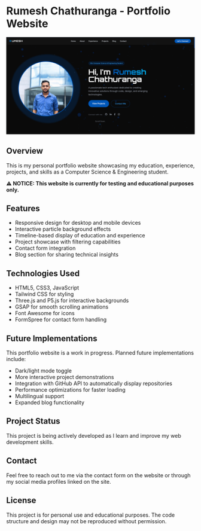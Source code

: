 # Rumesh Chathuranga - Portfolio Website

![Portfolio Preview](assets/images/website-preview.png)

## Overview

This is my personal portfolio website showcasing my education, experience, projects, and skills as a Computer Science & Engineering student.

**⚠️ NOTICE: This website is currently for testing and educational purposes only.**

## Features

- Responsive design for desktop and mobile devices
- Interactive particle background effects
- Timeline-based display of education and experience
- Project showcase with filtering capabilities
- Contact form integration
- Blog section for sharing technical insights

## Technologies Used

- HTML5, CSS3, JavaScript
- Tailwind CSS for styling
- Three.js and P5.js for interactive backgrounds
- GSAP for smooth scrolling animations
- Font Awesome for icons
- FormSpree for contact form handling

## Future Implementations

This portfolio website is a work in progress. Planned future implementations include:

- Dark/light mode toggle
- More interactive project demonstrations
- Integration with GitHub API to automatically display repositories
- Performance optimizations for faster loading
- Multilingual support
- Expanded blog functionality

## Project Status

This project is being actively developed as I learn and improve my web development skills.

## Contact

Feel free to reach out to me via the contact form on the website or through my social media profiles linked on the site.

## License

This project is for personal use and educational purposes. The code structure and design may not be reproduced without permission.